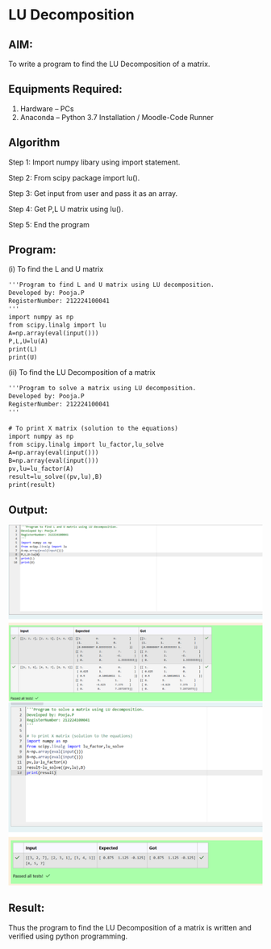 # LU Decomposition 

## AIM:
To write a program to find the LU Decomposition of a matrix.

## Equipments Required:
1. Hardware – PCs
2. Anaconda – Python 3.7 Installation / Moodle-Code Runner

## Algorithm
Step 1:
 Import numpy libary using import statement.
 
Step 2:
From scipy package import lu().

Step 3:
Get input from user and pass it as an array.

Step 4:
Get P,L U matrix using lu().

Step 5:
End the program

## Program:
(i) To find the L and U matrix
```
'''Program to find L and U matrix using LU decomposition.
Developed by: Pooja.P
RegisterNumber: 212224100041
'''
import numpy as np
from scipy.linalg import lu
A=np.array(eval(input()))
P,L,U=lu(A)
print(L)
print(U)

```
(ii) To find the LU Decomposition of a matrix
```
'''Program to solve a matrix using LU decomposition.
Developed by: Pooja.P
RegisterNumber: 212224100041
'''

# To print X matrix (solution to the equations)
import numpy as np
from scipy.linalg import lu_factor,lu_solve
A=np.array(eval(input()))
B=np.array(eval(input()))
pv,lu=lu_factor(A)
result=lu_solve((pv,lu),B)
print(result)

```

## Output:
![alt text](<Screenshot 2025-04-16 183704.png>)
![alt text](<Screenshot 2025-04-16 183736.png>)

## Result:
Thus the program to find the LU Decomposition of a matrix is written and verified using python programming.

